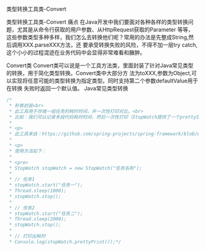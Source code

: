 类型转换工具类-Convert

类型转换工具类-Convert
痛点
在Java开发中我们要面对各种各样的类型转换问题，尤其是从命令行获取的用户参数、从HttpRequest获取的Parameter
等等，这些参数类型多种多样，我们怎么去转换他们呢？常用的办法是先整成String,然后调用XXX.parseXXX方法，还
要承受转换失败的风险，不得不加一层try catch,这个小小的过程混迹在业务代码中会显得非常难看和臃肿。

Convert类
Convert类可以说是一个工具方法类，里面封装了针对Java常见类型的转换，用于简化类型转换。Convert类中大部分方
法为toXXX,参数为Object,可以实现将任意可能的类型转换为指定类型。同时支持第二个参数defaultValue用于在转换
失败时返回一个默认值。
Java常见类型转换
```java
/*
 * 秒表封装<br>
 * 此工具用于存储一组任务的耗时时间，并一次性打印对比。<br>
 * 比如：我们可以记录多段代码耗时时间，然后一次性打印（StopWatch提供了一个prettyString()函数用于按照指定格式打印出耗时）
 *
 * <p>
 * 此工具来自：https://github.com/spring-projects/spring-framework/blob/master/spring-core/src/main/java/org/springframework/util/StopWatch.java
 *
 * <p>
 * 使用方法如下：
 *
 * <pre>
 * StopWatch stopWatch = new StopWatch("任务名称");
 *
 * // 任务1
 * stopWatch.start("任务一");
 * Thread.sleep(1000);
 * stopWatch.stop();
 *
 * // 任务2
 * stopWatch.start("任务二");
 * Thread.sleep(2000);
 * stopWatch.stop();
 *
 * // 打印出耗时
 * Console.log(stopWatch.prettyPrint());*/

```

